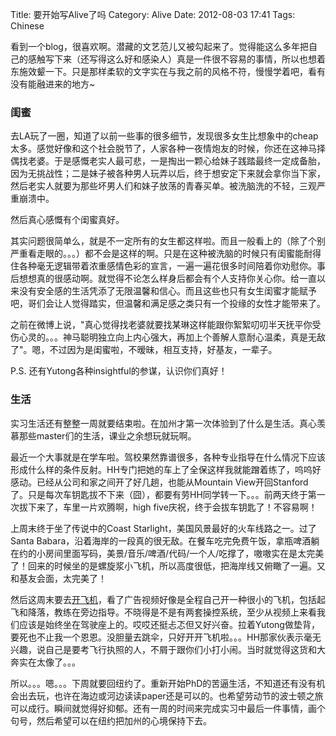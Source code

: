 Title: 要开始写Alive了吗
Category: Alive
Date: 2012-08-03 17:41
Tags: Chinese

看到一个blog，很喜欢啊。潜藏的文艺范儿又被勾起来了。觉得能这么多年把自己的感触写下来（还写得这么好和感染人）真是一件很不容易的事情，所以也想着东施效颦一下。只是那样柔软的文字实在与我之前的风格不符，慢慢学着吧，看有没有能融进来的地方~

### 闺蜜

去LA玩了一圈，知道了以前一些事的很多细节，发现很多女生比想象中的cheap太多。感觉好像和这个社会脱节了，人家各种一夜情炮友的时候，你还在这神马择偶找老婆。于是感慨老实人最可悲，一是掏出一颗心给妹子践踏最终一定成备胎，因为无挑战性；二是妹子被各种男人玩弄以后，终于想安定下来就会拿你当下家，然后老实人就要为那些坏男人们和妹子放荡的青春买单。被洗脑洗的不轻，三观严重崩溃中。

然后真心感慨有个闺蜜真好。

其实问题很简单么，就是不一定所有的女生都这样啦。而且一般看上的（除了个别严重看走眼的。。。）都不会是这样的啊。只是在这种被洗脑的时候只有闺蜜能耐得住各种毫无逻辑带着浓重感情色彩的宣言，一遍一遍花很多时间陪着你劝慰你。事后想想真的很感动啊。就觉得不论怎么样身后都会有个人支持你关心你。给一直以来没有安全感的生活凭添了无限温馨和信心。而且这些也只有女生闺蜜才能赋予吧，哥们会让人觉得踏实，但温馨和满足感之类只有一个投缘的女性才能带来了。

之前在微博上说，"真心觉得找老婆就要找某琳这样能跟你絮絮叨叨半天抚平你受伤心灵的。。。神马聪明独立向上内心强大，再加上个善解人意耐心温柔，真是无敌了"。嗯，不过因为是闺蜜啦，不暧昧，相互支持，好基友，一辈子。

P.S. 还有Yutong各种insightful的参谋，认识你们真好！

### 生活

实习生活还有整整一周就要结束啦。在加州才第一次体验到了什么是生活。真心羡慕那些master们的生活，课业之余想玩就玩啊。

最近一个大事就是在学车啦。驾校果然靠谱很多，各种专业指导在什么情况下应该形成什么样的条件反射。HH专门把她的车上了全保这样我就能蹭着练了，呜呜好感动。已经从公司和家之间开了好几趟，也能从Mountain View开回Stanford了。只是每次车钥匙拔不下来（囧），都要有劳HH同学转一下。。。前两天终于第一次拔下来了，车里一片欢腾啊，high five庆祝，终于会拔车钥匙了！不容易啊！

上周末终于坐了传说中的Coast Starlight，美国风景最好的火车线路之一。过了Santa Babara，沿着海岸的一段真的很无敌。在餐车吃完免费午饭，拿瓶啤酒躺在约的小房间里面写码，美景/音乐/啤酒/代码/一个人/吃撑了，嗷嗷实在是太完美了！回来的时候坐的是螺旋浆小飞机，所以高度很低，把海岸线又俯瞰了一遍。又和基友会面，太完美了！

然后这周末要去[开飞机](/faqs-to-learning-to-fly.html)，看了广告视频好像是全程自己开一种很小的飞机，包括起飞和降落，教练在旁边指导。不晓得是不是有两套操控系统，至少从视频上来看我们应该是始终坐在驾驶座上的。哎哎还挺忐忑但又好兴奋。拉着Yutong做垫背，要死也不止我一个恩恩。没胆量去跳伞，只好开开飞机啦。。。HH那家伙表示毫无兴趣，说自己是要考飞行执照的人，不屑于跟你们小打小闹。当时就觉得这货和大奔实在太像了。。。

所以。。。嗯。。。下周就要回纽约了。重新开始PhD的苦逼生活，不知道还有没有机会出去玩，也许在海边或河边读读paper还是可以的。也希望劳动节的波士顿之旅可以成行。瞬间就觉得好抑郁。还有一周的时间来完成实习中最后一件事情，画个句号，然后希望可以在纽约把加州的心境保持下去。